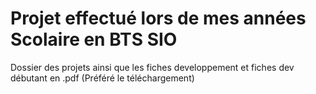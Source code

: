 # Projet effectué lors de mes années Scolaire en BTS SIO

Dossier des projets ainsi que les fiches developpement et fiches dev débutant en .pdf (Préféré le téléchargement)

